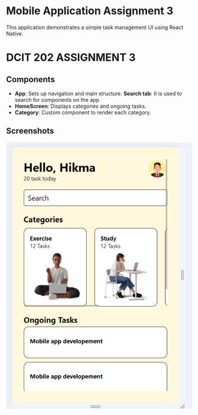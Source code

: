 # Mobile Application Assignment 3

This application demonstrates a simple task management UI using React Native.

# DCIT 202 ASSIGNMENT 3

## Components
- **App**: Sets up navigation and main structure.
  **Search tab**: It is used to search for components on the app
- **HomeScreen**: Displays categories and ongoing tasks.
- **Category**: Custom component to render each category.

## Screenshots

![Home Screen](screenshot1.PNG)


